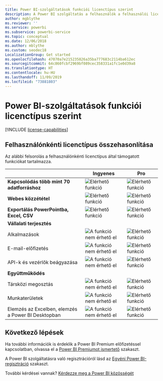 ```yaml
---
title: Power BI-szolgáltatások funkciói licenctípus szerint
description: A Power BI szolgáltatás a felhasználók a felhasználói licencek típusa (ingyenes vagy pro) és az alapján meghatározott képességekkel rendelkeznek, hogy a használt tartalom egy Power BI Premium-kapacitáshoz hozzárendelt munkaterületen található-e.
author: mgblythe
ms.reviewer: ''
ms.service: powerbi
ms.subservice: powerbi-service
ms.topic: conceptual
ms.date: 12/06/2018
ms.author: mblythe
ms.custom: seodec18
LocalizationGroup: Get started
ms.openlocfilehash: 47070a7e215235826a35ba777683c2114ba612ec
ms.sourcegitcommit: 64c860fcbf2969bf089cec358331a1fc1e0d39a8
ms.translationtype: HT
ms.contentlocale: hu-HU
ms.lasthandoff: 11/09/2019
ms.locfileid: "73881803"
---
```

# <a name="power-bi-service-features-by-license-type"></a>Power BI-szolgáltatások funkciói licenctípus szerint

[!INCLUDE [license-capabilities](includes/license-capabilities.md)]

## <a name="per-user-license-type-comparison"></a>Felhasználónkénti licenctípus összehasonlítása

Az alábbi felsorolás a felhasználónkénti licenctípus által támogatott funkciókat tartalmazza.

|  | Ingyenes | Pro |
| --- | --- | --- |
| **Kapcsolódás több mint 70 adatforráshoz** |![Elérhető funkció](media/features-license-type/available.png) |![Elérhető funkció](media/features-license-type/available.png) |
| **Webes közzététel** |![Elérhető funkció](media/features-license-type/available.png) |![Elérhető funkció](media/features-license-type/available.png) |
| **Exportálás PowerPointba, Excel, CSV** |![Elérhető funkció](media/features-license-type/available.png) |![Elérhető funkció](media/features-license-type/available.png) |
| **Vállalati terjesztés** | | |
| Alkalmazások |![A funkció nem érhető el](media/features-license-type/not-available.png) |![Elérhető funkció](media/features-license-type/available.png) |
| E-mail-előfizetés |![A funkció nem érhető el](media/features-license-type/not-available.png) |![Elérhető funkció](media/features-license-type/available.png) |
| API-k és vezérlők beágyazása |![A funkció nem érhető el](media/features-license-type/not-available.png) |![Elérhető funkció](media/features-license-type/available.png) |
| **Együttműködés** | | |
| Társközi megosztás |![A funkció nem érhető el](media/features-license-type/not-available.png) |![Elérhető funkció](media/features-license-type/available.png) |
| Munkaterületek |![A funkció nem érhető el](media/features-license-type/not-available.png) |![Elérhető funkció](media/features-license-type/available.png) |
| Elemzés az Excelben, elemzés a Power BI Desktopban |![A funkció nem érhető el](media/features-license-type/not-available.png) |![Elérhető funkció](media/features-license-type/available.png) |

## <a name="next-steps"></a>Következő lépések

Ha további információk is érdeklik a Power BI Premium előfizetéssel kapcsolatban, olvassa el a [Power BI Premiumot ismertető](service-premium-what-is.md) szakaszt.

A Power BI szolgáltatásra való regisztrációról lásd az [Egyéni Power BI-regisztráció](service-self-service-signup-for-power-bi.md) szakaszt.

További kérdései vannak? [Kérdezze meg a Power BI közösségét](https://community.powerbi.com/)

